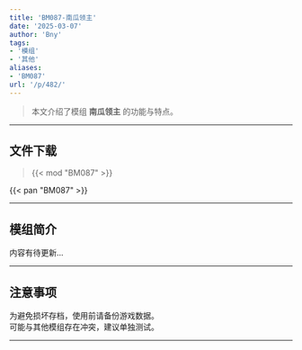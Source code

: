 ```yaml
---
title: 'BM087-南瓜领主'
date: '2025-03-07'
author: 'Bny'
tags:
- '模组'
- '其他'
aliases:
- 'BM087'
url: '/p/482/'
---
```


> 本文介绍了模组 **南瓜领主** 的功能与特点。

---

## 文件下载  

> {{< mod "BM087" >}}  

{{< pan "BM087" >}}  

---

## 模组简介

>  
内容有待更新...  

---

## 注意事项

>  
为避免损坏存档，使用前请备份游戏数据。  
可能与其他模组存在冲突，建议单独测试。  

---


